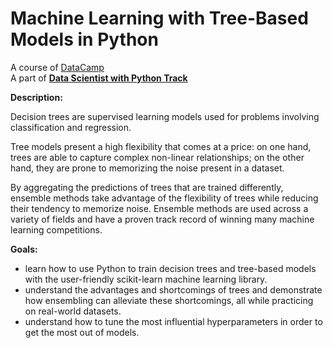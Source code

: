 # Machine Learning with Tree-Based Models in Python 

A course of [DataCamp](https://learn.datacamp.com/courses/machine-learning-with-tree-based-models-in-python) <br>
A part of [**Data Scientist with Python Track**](https://learn.datacamp.com/career-tracks/data-scientist-with-python?version=4)

**Description:**

Decision trees are supervised learning models used for problems involving classification and regression. 

Tree models present a high flexibility that comes at a price: on one hand, trees are able to capture complex non-linear relationships; on the other hand, they are prone to memorizing the noise present in a dataset. 

By aggregating the predictions of trees that are trained differently, ensemble methods take advantage of the flexibility of trees while reducing their tendency to memorize noise. Ensemble methods are used across a variety of fields and have a proven track record of winning many machine learning competitions. 

**Goals:**
- learn how to use Python to train decision trees and tree-based models with the user-friendly scikit-learn machine learning library. 
- understand the advantages and shortcomings of trees and demonstrate how ensembling can alleviate these shortcomings, all while practicing on real-world datasets. 
- understand how to tune the most influential hyperparameters in order to get the most out of  models.
